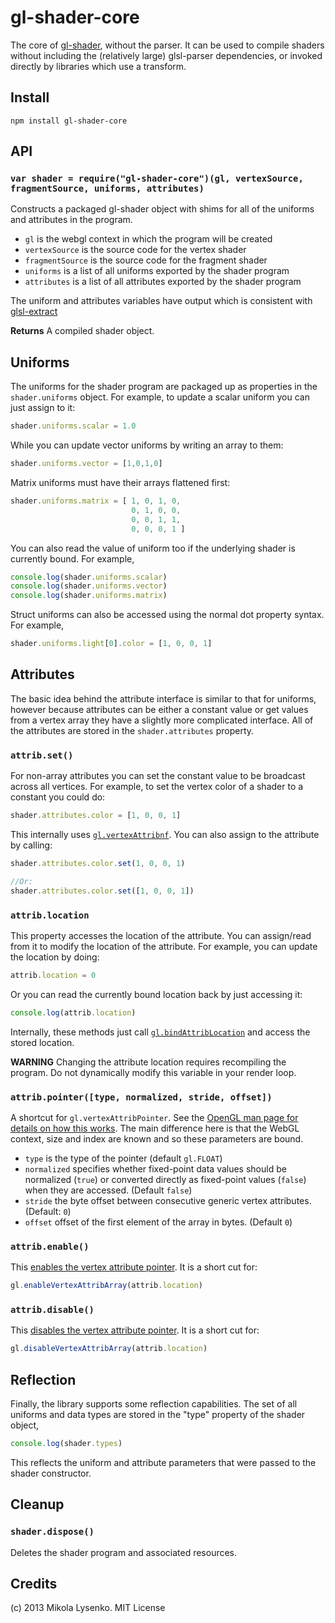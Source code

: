 gl-shader-core
==============
The core of [gl-shader](https://github.com/mikolalysenko/gl-shader), without the parser.  It can be used to compile shaders without including the (relatively large) glsl-parser dependencies, or invoked directly by libraries which use a transform.

## Install

    npm install gl-shader-core
    
## API

### `var shader = require("gl-shader-core")(gl, vertexSource, fragmentSource, uniforms, attributes)`
Constructs a packaged gl-shader object with shims for all of the uniforms and attributes in the program.

* `gl` is the webgl context in which the program will be created
* `vertexSource` is the source code for the vertex shader
* `fragmentSource` is the source code for the fragment shader
* `uniforms` is a list of all uniforms exported by the shader program
* `attributes` is a list of all attributes exported by the shader program

The uniform and attributes variables have output which is consistent with [glsl-extract](https://npmjs.org/package/glsl-extract)

**Returns** A compiled shader object.


## Uniforms
The uniforms for the shader program are packaged up as properties in the `shader.uniforms` object.  For example, to update a scalar uniform you can just assign to it:

```javascript
shader.uniforms.scalar = 1.0
```

While you can update vector uniforms by writing an array to them:

```javascript
shader.uniforms.vector = [1,0,1,0]
```

Matrix uniforms must have their arrays flattened first:

```javascript
shader.uniforms.matrix = [ 1, 0, 1, 0,
                           0, 1, 0, 0,
                           0, 0, 1, 1,
                           0, 0, 0, 1 ]
```

You can also read the value of uniform too if the underlying shader is currently bound.  For example,

```javascript
console.log(shader.uniforms.scalar)
console.log(shader.uniforms.vector)
console.log(shader.uniforms.matrix)
```

Struct uniforms can also be accessed using the normal dot property syntax.  For example,

```javascript
shader.uniforms.light[0].color = [1, 0, 0, 1]
```

## Attributes

The basic idea behind the attribute interface is similar to that for uniforms, however because attributes can be either a constant value or get values from a vertex array they have a slightly more complicated interface.  All of the attributes are stored in the `shader.attributes` property.

### `attrib.set()`
For non-array attributes you can set the constant value to be broadcast across all vertices.  For example, to set the vertex color of a shader to a constant you could do:

```javascript
shader.attributes.color = [1, 0, 0, 1]
```

This internally uses [`gl.vertexAttribnf`](http://www.khronos.org/opengles/sdk/docs/man/xhtml/glVertexAttrib.xml).  You can also assign to the attribute by calling:

```javascript
shader.attributes.color.set(1, 0, 0, 1)

//Or:
shader.attributes.color.set([1, 0, 0, 1])
```

### `attrib.location`
This property accesses the location of the attribute.  You can assign/read from it to modify the location of the attribute.  For example, you can update the location by doing:

```javascript
attrib.location = 0
```

Or you can read the currently bound location back by just accessing it:

```javascript
console.log(attrib.location)
```

Internally, these methods just call [`gl.bindAttribLocation`](http://www.khronos.org/opengles/sdk/docs/man/xhtml/glBindAttribLocation.xml) and access the stored location.

**WARNING** Changing the attribute location requires recompiling the program.  Do not dynamically modify this variable in your render loop.

### `attrib.pointer([type, normalized, stride, offset])`
A shortcut for `gl.vertexAttribPointer`.  See the [OpenGL man page for details on how this works](http://www.khronos.org/opengles/sdk/docs/man/xhtml/glVertexAttribPointer.xml).  The main difference here is that the WebGL context, size and index are known and so these parameters are bound.

* `type` is the type of the pointer (default `gl.FLOAT`)
* `normalized` specifies whether fixed-point data values should be normalized (`true`) or converted directly as fixed-point values (`false`) when they are accessed.  (Default `false`)
* `stride` the byte offset between consecutive generic vertex attributes.  (Default: `0`)
* `offset` offset of the first element of the array in bytes. (Default `0`)


### `attrib.enable()`
This [enables the vertex attribute pointer](http://www.khronos.org/opengles/sdk/docs/man/xhtml/glEnableVertexAttribArray.xml).  It is a short cut for:

```javascript
gl.enableVertexAttribArray(attrib.location)
```

### `attrib.disable()`
This [disables the vertex attribute pointer](http://www.khronos.org/opengles/sdk/docs/man/xhtml/glEnableVertexAttribArray.xml).  It is a short cut for:

```javascript
gl.disableVertexAttribArray(attrib.location)
```

## Reflection

Finally, the library supports some reflection capabilities.  The set of all uniforms and data types are stored in the "type" property of the shader object,

```javascript
console.log(shader.types)
```

This reflects the uniform and attribute parameters that were passed to the shader constructor.

## Cleanup

### `shader.dispose()`

Deletes the shader program and associated resources.

## Credits
(c) 2013 Mikola Lysenko. MIT License